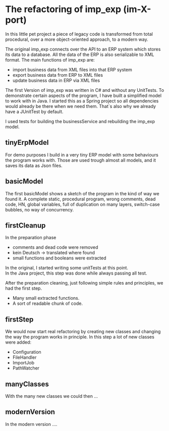 # The refactoring of imp_exp (im-X-port)

In this little pet project a piece of legacy code is transformed 
from total procedural, over a more object-oriented approach, to a modern way. 

The original imp_exp connects over the API to an ERP system which stores its data to a database. 
All the data of the ERP is also serializable to XML format. 
The main functions of imp_exp are: 
* import business data from XML files into that ERP system  
* export business data from ERP to XML files 
* update business data in ERP via XML files

The first Version of imp_exp was written in C# and without any UnitTests.
To demonstrate certain aspects of the program, I have built a simplified model to work with in Java.
I started this as a Spring project so all dependencies would already be there when we need them. 
That`s also why we already have a JUnitTest by default. 

I used tests for building the businessService and rebuilding the imp_exp model. 

## tinyErpModel
For demo purposes I build in a very tiny ERP model with some behaviours the program works with. 
Those are used trough almost all models, and it saves its data as Json files.    

## basicModel
The first basicModel shows a sketch of the program in the kind of way we found it. 
A complete static, procedural program, wrong comments, dead code, HN, global variables, full of duplication on many layers, switch-case bubbles, 
no way of concurrency.   

## firstCleanup
In the preparation phase 
* comments and dead code were removed 
* kein Deutsch -> translated where found  
* small functions and booleans were extracted 

In the original, I started writing some unitTests at this point.  
In the Java project, this step was done while always passing all test.  

After the preparation cleaning, just following simple rules and principles, we had the first step.
* Many small extracted functions.
* A sort of readable chunk of code.

## firstStep
We would now start real refactoring by creating new classes and changing the way the program works in principle.
In this step a lot of new classes were added:
* Configuration
* FileHandler
* ImportJob
* PathWatcher

## manyClasses 
With the many new classes we could then … 

## modernVersion
In the modern version …. 
